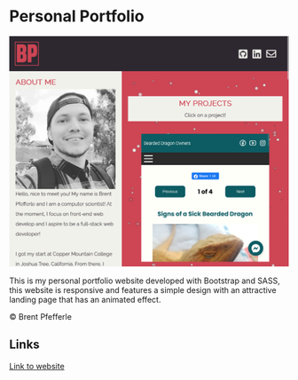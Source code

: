 # Personal Portfolio

![portfolio](img/readme.png)

This is my personal portfolio website developed with Bootstrap and SASS, this website is 
responsive and features a simple design with an attractive landing page that has an animated 
effect.

&copy; Brent Pfefferle

## Links

[Link to website](https://bpfefferle.github.io/)
